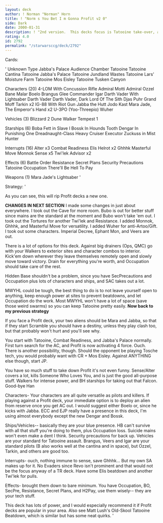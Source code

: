 ```yaml
---
layout: deck
author: ! Norman "Norman" Horn
title: ! "Norm s You Bet I m Gonna Profit v2 0"
side: Dark
date: 2000-01-31
description: ! "2nd version.  This decks focus is Tatooine take-over, and can beat many decks that I've played against.  Kicks Profit decks into the next millenium."
rating: 4.0
id: 2792
permalink: "/starwarsccg/deck/2792"
---
```

Cards: 

'
Unknown Type
Jabba's Palace Audience Chamber
Tatooine
Tatooine Cantina
Tatooine Jabba's Palace
Tatooine Jundland Wastes
Tatooine Lars' Moisture Farm
Tatooine Mos Eisley
Tatooine Tusken Canyon

Characters (20)
4-LOM With Concussion Rifle
Admiral Motti
Admiral Ozzel
Bane Malar
Boelo
Brangus Glee
Commander Igar
Darth Vader With Lightsaber
Darth Vader
Darth Vader, Dark Lord Of The Sith
Djas Puhr
Grand Moff Tarkin  x2
IG-88 With Riot Gun
Jabba the Hutt
Jodo Kast
Mara Jade, The Emperor's Hand	x2
U-3PO (Yoo-Threepio)
Wuher

Vehicles (3)
Blizzard 2
Dune Walker
Tempest 1

Starships (6)
Boba Fett in Slave I
Bossk In Hounds Tooth
Dengar In Punishing One
Dreadnaught-Class Heavy Cruiser
Executor
Zuckuss in Mist Hunter

Interrupts (16)
Alter  x3
Combat Readiness
Elis Helrot  x2
Ghhhk
Masterful Move
Monnok
Sense  x5
Twi'lek Advisor  x2

Effects (6)
Battle Order
Resistance
Secret Plans
Security Precautions
Tatooine Occupation
There'll Be Hell To Pay

Weapons (1)
Mara Jade's Lightsaber
'

Strategy: '

As you can see, this will rip Profit decks a new one.

**CHANGES IN NEXT SECTION**
I made some changes in just about everywhere.  I took out the Cave for more room. Bubo is out for better stuff since mains are the standard at the moment and Bubo won't take 'em out.  I took out the Tortures for another Twi'lek and Resistance.	I added Monnok, Ghhhk, and Masterful Move for versatility.  I added Wuher for anti-Artoo/Gift.	I took out some characters.  Imperial Decree, Ephant Mon, and Veers are out.

There is a lot of options for this deck.  Against big drainers (Ops, QMC) go with your Walkers to exterior sites and character combos to interior.  Kick'em down wherever they leave themselves remotely open and slowly move toward victory.	Drain for everything you're worth, and Occupation should take care of the rest.

Hidden Base shouldn't be a problem, since you have SecPrecautions and Occupation plus lots of characters and ships, and SAC takes out a lot.

MWYHL could be tough, the best thing to do is to not leave yourself open to anything, keep enough power at sites to prevent beatdowns, and let Occupation do the work.	Most MWYHL won't have a lot of space (save those weird swarms) so you can keep Tatooine pretty easily.
**Now back to my previous strategy**


If you face a Profit deck, your two aliens should be Mara and Jabba, so that if they start Scramble you should have a destiny, unless they play clash too, but that probably won't hurt and you'll see why.

You start with Tatooine, Combat Readiness, and Jabba's Palace normally. First turn search for the AC, and Profit is now activating 4 force. Ouch. There is another possibility, though. Should the opponent be playing Tosche tech, you would probably want with CR + Mos Eisley. Against ANYTHING else though, start JP.

You have so much stuff to take down Profit it's not even funny. Sense/Alter covers a lot, kills Someone Who Loves You, and is just the good all-purpose stuff. Walkers for intense power, and BH starships for taking out that Falcon. Good-bye Han

Characters- Your characters are all quite versatile as pilots and killers. If playing against a Profit deck, your immediate option is to deploy an alien from reserve once you get AC out. I would suggest either Boelo or, since he kicks with Jabba. ECC and EJP really have a presence in this deck, I'm using almost everybody except the new Dengar and Bossk.

Ships/Vehicles-- basically they are your blue presence. HB can't survive with all that stuff you're doing to them, plus Occupation loss. Suicide mains won't even make a dent I think. Security precautions for back up. Vehicles are your standard for Tatooine assault. Brangus, Veers and Igar are your standard pilots (B also works well at the cantina and in space), but Ozzel, Tarkin, and others are good too.

Interrupts- ouch, nothing immune to sense, save Ghhhk... But my own SA makes up for it. No Evaders since Revo isn't prominent and that would not be the focus anyway of a TR deck. Have some Elis beatdown and another Twi'lek for pulls.

Effects- brought them down to bare minimum. You have Occupation, BO, SecPre, Resistance, Secret Plans, and H2Pay, use them wisely-- they are your tech stuff.

This deck has lots of power, and I would especially recommend it if Profit decks are popular in your area.  Also see Matt Lush's Old-Skool Tatooine Beatdown, which is similar but has some neat quirks. '
